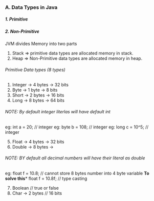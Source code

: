 ### A. Data Types in Java

##### 1. Primitive 
##### 2. Non-Primitive
JVM divides Memory into two parts
1. Stack => primitive data types are allocated memory in stack.
2. Heap => Non-Primitive data types are allocated memory in heap.

###### Primitive Data types (8 types)
1. Integer -> 4 bytes -> 32 bits
2. Byte -> 1 byte -> 8 bits
3. Short -> 2 bytes -> 16 bits
4. Long -> 8 bytes -> 64 bits 
###### NOTE: By default integer literlas will have default int
eg: int a = 20; // integer
eg: byte b = 108; // integer 
eg: long c = 10^5; // integer

5. Float -> 4 bytes -> 32 bits
6. Double -> 8 bytes ->
###### NOTE: BY default all decimal numbers will have their literal as double
eg: float f = 10.8; // cannot store 8 bytes number into 4 byte variable
**To solve this***
float f = 10.8f; // type casting

7. Boolean // true or false
8. Char -> 2 bytes // 16 bits

